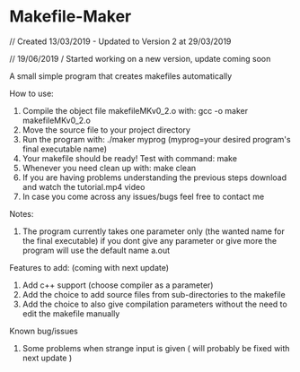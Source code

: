 # Makefile-Maker 
// Created 13/03/2019 - Updated to Version 2 at 29/03/2019

// 19/06/2019 / Started working on a new version, update coming soon

A small simple program that creates makefiles automatically 

How to use:
1) Compile the object file makefileMKv0_2.o with: gcc -o maker makefileMKv0_2.o
2) Move the source file to your project directory
3) Run the program with: ./maker myprog (myprog=your desired program's final executable name)
5) Your makefile should be ready! Test with command: make
6) Whenever you need clean up with: make clean
7) If you are having problems understanding the previous steps download and watch the tutorial.mp4 video
8) In case you come across any issues/bugs feel free to contact me

Notes:
1) The program currently takes one parameter only (the wanted name for the final executable)
if you dont give any parameter or give more the program will use the default name a.out

Features to add: (coming with next update)
1) Add c++ support (choose compiler as a parameter)
2) Add the choice to add source files from sub-directories to the makefile
3) Add the choice to also give compilation parameters without the need to edit the makefile manually

Known bug/issues
1) Some problems when strange input is given ( will probably be fixed with next update )

